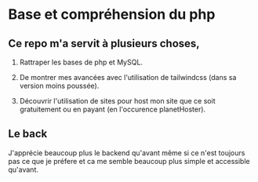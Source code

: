 # Base et compréhension du php

## Ce repo m'a servit à plusieurs choses,

1. Rattraper les bases de php et MySQL.

2. De montrer mes avancées avec l'utilisation de tailwindcss (dans sa version moins poussée).

3. Découvrir l'utilisation de sites pour host mon site que ce soit gratuitement ou en payant (en l'occurence planetHoster).

## Le back

J'apprécie beaucoup plus le backend qu'avant même si ce n'est toujours pas ce que je préfere et ca me semble beaucoup plus simple et accessible qu'avant.

